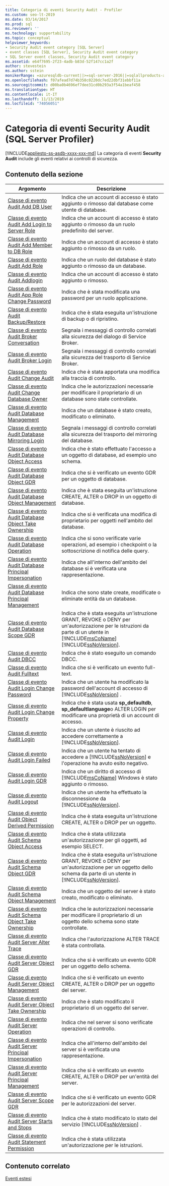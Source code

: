 ```yaml
---
title: Categoria di eventi Security Audit - Profiler
ms.custom: seo-lt-2019
ms.date: 03/14/2017
ms.prod: sql
ms.reviewer: ''
ms.technology: supportability
ms.topic: conceptual
helpviewer_keywords:
- Security Audit event category [SQL Server]
- event classes [SQL Server], Security Audit event category
- SQL Server event classes, Security Audit event category
ms.assetid: e64f7695-2f23-4adb-b83d-52f147cc1a2f
author: stevestein
ms.author: sstein
monikerRange: =azuresqldb-current||>=sql-server-2016||=sqlallproducts-allversions||>=sql-server-linux-2017||=azuresqldb-mi-current
ms.openlocfilehash: f07afead7d74b358c0220dc7ed22dbf31ebbf11a
ms.sourcegitcommit: d00ba0b4696ef7dee31cd0b293a3f54a1beaf458
ms.translationtype: HT
ms.contentlocale: it-IT
ms.lasthandoff: 11/13/2019
ms.locfileid: "74056051"
---
```

# <a name="security-audit-event-category-sql-server-profiler"></a>Categoria di eventi Security Audit (SQL Server Profiler)
[!INCLUDE[appliesto-ss-asdb-xxxx-xxx-md](../../includes/appliesto-ss-asdb-xxxx-xxx-md.md)]
  La categoria di eventi **Security Audit** include gli eventi relativi ai controlli di sicurezza.  
  
## <a name="in-this-section"></a>Contenuto della sezione  
  
|Argomento|Descrizione|  
|-----------|-----------------|  
|[Classe di evento Audit Add DB User](../../relational-databases/event-classes/audit-add-db-user-event-class.md)|Indica che un account di accesso è stato aggiunto o rimosso dal database come utente di database.|  
|[Classe di evento Audit Add Login to Server Role](../../relational-databases/event-classes/audit-add-login-to-server-role-event-class.md)|Indica che un account di accesso è stato aggiunto o rimosso da un ruolo predefinito del server.|  
|[Classe di evento Audit Add Member to DB Role](../../relational-databases/event-classes/audit-add-member-to-db-role-event-class.md)|Indica che un account di accesso è stato aggiunto o rimosso da un ruolo.|  
|[Classe di evento Audit Add Role](../../relational-databases/event-classes/audit-add-role-event-class.md)|Indica che un ruolo del database è stato aggiunto o rimosso da un database.|  
|[Classe di evento Audit Addlogin](../../relational-databases/event-classes/audit-addlogin-event-class.md)|Indica che un account di accesso è stato aggiunto o rimosso.|  
|[Classe di evento Audit App Role Change Password](../../relational-databases/event-classes/audit-app-role-change-password-event-class.md)|Indica che è stata modificata una password per un ruolo applicazione.|  
|[Classe di evento Audit Backup/Restore](../../relational-databases/event-classes/audit-backup-and-restore-event-class.md)|Indica che è stata eseguita un'istruzione di backup o di ripristino.|  
|[Classe di evento Audit Broker Conversation](../../relational-databases/event-classes/audit-broker-conversation-event-class.md)|Segnala i messaggi di controllo correlati alla sicurezza del dialogo di Service Broker.|  
|[Classe di evento Audit Broker Login](../../relational-databases/event-classes/audit-broker-login-event-class.md)|Segnala i messaggi di controllo correlati alla sicurezza del trasporto di Service Broker.|  
|[Classe di evento Audit Change Audit](../../relational-databases/event-classes/audit-change-audit-event-class.md)|Indica che è stata apportata una modifica alla traccia di controllo.|  
|[Classe di evento Audit Change Database Owner](../../relational-databases/event-classes/audit-change-database-owner-event-class.md)|Indica che le autorizzazioni necessarie per modificare il proprietario di un database sono state controllate.|  
|[Classe di evento Audit Database Management](../../relational-databases/event-classes/audit-database-management-event-class.md)|Indica che un database è stato creato, modificato o eliminato.|  
|[Classe di evento Audit Database Mirroring Login](../../relational-databases/event-classes/audit-database-mirroring-login-event-class.md)|Segnala i messaggi di controllo correlati alla sicurezza del trasporto del mirroring del database.|  
|[Classe di evento Audit Database Object Access](../../relational-databases/event-classes/audit-database-object-access-event-class.md)|Indica che è stato effettuato l'accesso a un oggetto di database, ad esempio uno schema.|  
|[Classe di evento Audit Database Object GDR](../../relational-databases/event-classes/audit-database-object-gdr-event-class.md)|Indica che si è verificato un evento GDR per un oggetto di database.|  
|[Classe di evento Audit Database Object Management](../../relational-databases/event-classes/audit-database-object-management-event-class.md)|Indica che è stata eseguita un'istruzione CREATE, ALTER o DROP in un oggetto di database.|  
|[Classe di evento Audit Database Object Take Ownership](../../relational-databases/event-classes/audit-database-object-take-ownership-event-class.md)|Indica che si è verificata una modifica di proprietario per oggetti nell'ambito del database.|  
|[Classe di evento Audit Database Operation](../../relational-databases/event-classes/audit-database-operation-event-class.md)|Indica che si sono verificate varie operazioni, ad esempio i checkpoint o la sottoscrizione di notifica delle query.|  
|[Classe di evento Audit Database Principal Impersonation](../../relational-databases/event-classes/audit-database-principal-impersonation-event-class.md)|Indica che all'interno dell'ambito del database si è verificata una rappresentazione.|  
|[Classe di evento Audit Database Principal Management](../../relational-databases/event-classes/audit-database-principal-management-event-class.md)|Indica che sono state create, modificate o eliminate entità da un database.|  
|[Classe di evento Audit Database Scope GDR](../../relational-databases/event-classes/audit-database-scope-gdr-event-class.md)|Indica che è stata eseguita un'istruzione GRANT, REVOKE o DENY per un'autorizzazione per le istruzioni da parte di un utente in [!INCLUDE[msCoName](../../includes/msconame-md.md)] [!INCLUDE[ssNoVersion](../../includes/ssnoversion-md.md)].|  
|[Classe di evento Audit DBCC](../../relational-databases/event-classes/audit-dbcc-event-class.md)|Indica che è stato eseguito un comando DBCC.|  
|[Classe di evento Audit Fulltext](../../relational-databases/event-classes/audit-fulltext-event-class.md)|Indica che si è verificato un evento full-text.|  
|[Classe di evento Audit Login Change Password](../../relational-databases/event-classes/audit-login-change-password-event-class.md)|Indica che un utente ha modificato la password dell'account di accesso di [!INCLUDE[ssNoVersion](../../includes/ssnoversion-md.md)] .|  
|[Classe di evento Audit Login Change Property](../../relational-databases/event-classes/audit-login-change-property-event-class.md)|Indica che è stata usata **sp_defaultdb**, **sp_defaultlanguage**o ALTER LOGIN per modificare una proprietà di un account di accesso.|  
|[Classe di evento Audit Login](../../relational-databases/event-classes/audit-login-event-class.md)|Indica che un utente è riuscito ad accedere correttamente a [!INCLUDE[ssNoVersion](../../includes/ssnoversion-md.md)].|  
|[Classe di evento Audit Login Failed](../../relational-databases/event-classes/audit-login-failed-event-class.md)|Indica che un utente ha tentato di accedere a [!INCLUDE[ssNoVersion](../../includes/ssnoversion-md.md)] e l'operazione ha avuto esito negativo.|  
|[Classe di evento Audit Login GDR](../../relational-databases/event-classes/audit-login-gdr-event-class.md)|Indica che un diritto di accesso di [!INCLUDE[msCoName](../../includes/msconame-md.md)] Windows è stato aggiunto o rimosso.|  
|[Classe di evento Audit Logout](../../relational-databases/event-classes/audit-logout-event-class.md)|Indica che un utente ha effettuato la disconnessione da [!INCLUDE[ssNoVersion](../../includes/ssnoversion-md.md)].|  
|[Classe di evento Audit Object Derived Permission](../../relational-databases/event-classes/audit-object-derived-permission-event-class.md)|Indica che è stata eseguita un'istruzione CREATE, ALTER o DROP per un oggetto.|  
|[Classe di evento Audit Schema Object Access](../../relational-databases/event-classes/audit-schema-object-access-event-class.md)|Indica che è stata utilizzata un'autorizzazione per gli oggetti, ad esempio SELECT.|  
|[Classe di evento Audit Schema Object GDR](../../relational-databases/event-classes/audit-schema-object-gdr-event-class.md)|Indica che è stata eseguita un'istruzione GRANT, REVOKE o DENY per un'autorizzazione per un oggetto dello schema da parte di un utente in [!INCLUDE[ssNoVersion](../../includes/ssnoversion-md.md)].|  
|[Classe di evento Audit Schema Object Management](../../relational-databases/event-classes/audit-schema-object-management-event-class.md)|Indica che un oggetto del server è stato creato, modificato o eliminato.|  
|[Classe di evento Audit Schema Object Take Ownership](../../relational-databases/event-classes/audit-schema-object-take-ownership-event-class.md)|Indica che le autorizzazioni necessarie per modificare il proprietario di un oggetto dello schema sono state controllate.|  
|[Classe di evento Audit Server Alter Trace](../../relational-databases/event-classes/audit-server-alter-trace-event-class.md)|Indica che l'autorizzazione ALTER TRACE è stata controllata.|  
|[Classe di evento Audit Server Object GDR](../../relational-databases/event-classes/audit-server-object-gdr-event-class.md)|Indica che si è verificato un evento GDR per un oggetto dello schema.|  
|[Classe di evento Audit Server Object Management](../../relational-databases/event-classes/audit-server-object-management-event-class.md)|Indica che si è verificato un evento CREATE, ALTER o DROP per un oggetto del server.|  
|[Classe di evento Audit Server Object Take Ownership](../../relational-databases/event-classes/audit-server-object-take-ownership-event-class.md)|Indica che è stato modificato il proprietario di un oggetto del server.|  
|[Classe di evento Audit Server Operation](../../relational-databases/event-classes/audit-server-operation-event-class.md)|Indica che nel server si sono verificate operazioni di controllo.|  
|[Classe di evento Audit Server Principal Impersonation](../../relational-databases/event-classes/audit-server-principal-impersonation-event-class.md)|Indica che all'interno dell'ambito del server si è verificata una rappresentazione.|  
|[Classe di evento Audit Server Principal Management](../../relational-databases/event-classes/audit-server-principal-management-event-class.md)|Indica che si è verificato un evento CREATE, ALTER o DROP per un'entità del server.|  
|[Classe di evento Audit Server Scope GDR](../../relational-databases/event-classes/audit-server-scope-gdr-event-class.md)|Indica che si è verificato un evento GDR per le autorizzazioni del server.|  
|[Classe di evento Audit Server Starts and Stops](../../relational-databases/event-classes/audit-server-starts-and-stops-event-class.md)|Indica che è stato modificato lo stato del servizio [!INCLUDE[ssNoVersion](../../includes/ssnoversion-md.md)] .|  
|[Classe di evento Audit Statement Permission](../../relational-databases/event-classes/audit-statement-permission-event-class.md)|Indica che è stata utilizzata un'autorizzazione per le istruzioni.|  
  
## <a name="related-content"></a>Contenuto correlato  
 [Eventi estesi](../../relational-databases/extended-events/extended-events.md)  
  
  
